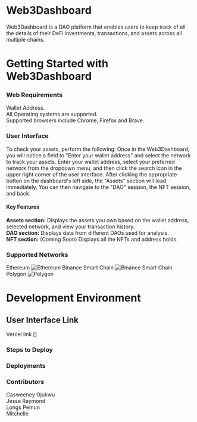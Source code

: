 
# Web3Dashboard 
Web3Dashboard is a DAO platform that enables users to keep track of all the details of their DeFi investments, transactions, and assets across all multiple chains.

# Getting Started with Web3Dashboard
### Web Requirements
Wallet Address.<br>
All Operating systems are supported.<br>
Supported browsers include Chrome, Firefox and Brave.

### User Interface
To check your assets, perform the following:
Once in the Web3Dashboard, you will notice a field to "Enter your wallet address" and select the network to track your assets. Enter your wallet address, select your preferred network from the dropdown menu, and then click the search icon in the upper right corner of the user interface.
After clicking the appropriate button on the dashboard's left side, the "Assets" section will load immediately. You can then navigate to the "DAO" session, the NFT session, and back.


#### Key Features
<b>Assets section:</b> Displays the assets you own based on the wallet address, selected network, and view your transaction history.<br>
<b>DAO section:</b> Displays data from different DAOs used for analysis.<br>
<b>NFT section:</b> (Coming Soon) Displays all the NFTs and address holds.


### Supported Networks
Ethereum
![Ethereum](https://logo-download.com/wp-content/data/images/png/Ethereum-logo.png)
Binance Smart Chain
![Binance Smart Chain](https://logowik.com/content/uploads/images/t_binance-coin-bnb5057.jpg)
Polygon
![Polygon](https://thumbs.dreamstime.com/b/polygon-logos-vector-logo-text-icon-author-s-development-image-large-size-original-red-230651964.jpg)

# Development Environment

## User Interface Link
Vercel link []

### Steps to Deploy
### Deployments

### Contributors
Casweeney Ojukwu <br>
Jesse Raymond <br>
Longs Pemun <br>
Mitchelle 
